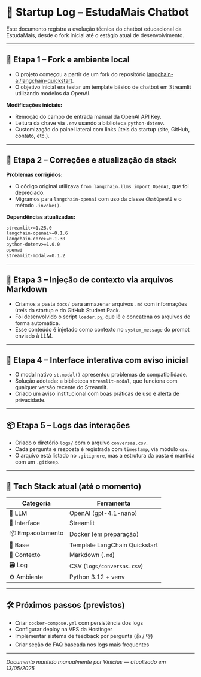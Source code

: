 # 📘 Startup Log – EstudaMais Chatbot

Este documento registra a evolução técnica do chatbot educacional da EstudaMais, desde o fork inicial até o estágio atual de desenvolvimento.

---

## 🧩 Etapa 1 – Fork e ambiente local

- O projeto começou a partir de um fork do repositório [langchain-ai/langchain-quickstart](https://github.com/langchain-ai/langchain-quickstart).
- O objetivo inicial era testar um template básico de chatbot em Streamlit utilizando modelos da OpenAI.

**Modificações iniciais:**
- Remoção do campo de entrada manual da OpenAI API Key.
- Leitura da chave via `.env` usando a biblioteca `python-dotenv`.
- Customização do painel lateral com links úteis da startup (site, GitHub, contato, etc.).

---

## 🔁 Etapa 2 – Correções e atualização da stack

**Problemas corrigidos:**
- O código original utilizava `from langchain.llms import OpenAI`, que foi depreciado.
- Migramos para `langchain-openai` com uso da classe `ChatOpenAI` e o método `.invoke()`.

**Dependências atualizadas:**
```txt
streamlit>=1.25.0
langchain-openai>=0.1.6
langchain-core>=0.1.30
python-dotenv>=1.0.0
openai
streamlit-modal>=0.1.2
```

---

## 🧠 Etapa 3 – Injeção de contexto via arquivos Markdown

- Criamos a pasta `docs/` para armazenar arquivos `.md` com informações úteis da startup e do GitHub Student Pack.
- Foi desenvolvido o script `loader.py`, que lê e concatena os arquivos de forma automática.
- Esse conteúdo é injetado como contexto no `system_message` do prompt enviado à LLM.

---

## 💬 Etapa 4 – Interface interativa com aviso inicial

- O modal nativo `st.modal()` apresentou problemas de compatibilidade.
- Solução adotada: a biblioteca `streamlit-modal`, que funciona com qualquer versão recente do Streamlit.
- Criado um aviso institucional com boas práticas de uso e alerta de privacidade.

---

## 📦 Etapa 5 – Logs das interações

- Criado o diretório `logs/` com o arquivo `conversas.csv`.
- Cada pergunta e resposta é registrada com `timestamp`, via módulo `csv`.
- O arquivo está listado no `.gitignore`, mas a estrutura da pasta é mantida com um `.gitkeep`.

---

## 🔧 Tech Stack atual (até o momento)

| Categoria         | Ferramenta           |
|-------------------|----------------------|
| 🧠 LLM             | OpenAI (gpt-4.1-nano)      |
| 💬 Interface       | Streamlit            |
| 📦 Empacotamento   | Docker (em preparação) |
| 🧱 Base            | Template LangChain Quickstart |
| 📁 Contexto        | Markdown (`.md`)     |
| 🗃️ Log             | CSV (`logs/conversas.csv`) |
| ⚙️ Ambiente        | Python 3.12 + venv    |

---

## 🛠️ Próximos passos (previstos)

- Criar `docker-compose.yml` com persistência dos logs
- Configurar deploy na VPS da Hostinger
- Implementar sistema de feedback por pergunta (👍 / 👎)
- Criar seção de FAQ baseada nos logs mais frequentes

---

*Documento mantido manualmente por Vinicius — atualizado em 13/05/2025*
